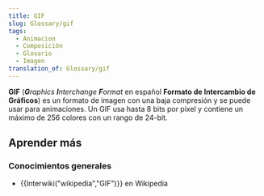 ```yaml
---
title: GIF
slug: Glossary/gif
tags:
  - Animacion
  - Composición
  - Glosario
  - Imagen
translation_of: Glossary/gif
---
```

<p><strong>GIF</strong><em> </em>(<em><strong>G</strong>raphics <strong>I</strong>nterchange <strong>F</strong>ormat</em> en español <strong>Formato de Intercambio de Gráficos</strong>) es un formato de imagen con una baja compresión y se puede usar para animaciones. Un GIF usa hasta 8 bits por pixel y contiene un máximo de 256 colores con un rango de 24-bit.</p>

<h2 id="Aprender_más">Aprender más</h2>

<h3 id="Conocimientos_generales">Conocimientos generales</h3>

<ul>
 <li>{{Interwiki("wikipedia","GIF")}} en Wikipedia</li>
</ul>
